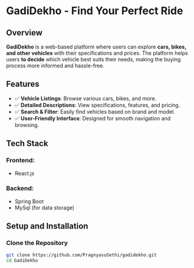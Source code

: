 # GadiDekho - Find Your Perfect Ride  

##  Overview  
**GadiDekho** is a web-based platform where users can explore **cars, bikes, and other vehicles** with their specifications and prices. The platform helps users **to decide** which vehicle best suits their needs, making the buying process more informed and hassle-free.  

## Features  
- ✅ **Vehicle Listings**: Browse various cars, bikes, and more.  
- ✅ **Detailed Descriptions**: View specifications, features, and pricing.  
- ✅ **Search & Filter**: Easily find vehicles based on brand and model.   
- ✅ **User-Friendly Interface**: Designed for smooth navigation and browsing.  

##  Tech Stack  
### **Frontend:**  
- React.js    

### **Backend:**  
- Spring Boot  
- MySql (for data storage)  

##  Setup and Installation  
###  Clone the Repository  
```bash
git clone https://github.com/PragnyasuSethi/gadidekho.git
cd GadiDekho
